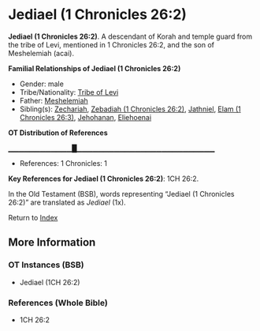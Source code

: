 # Jediael (1 Chronicles 26:2)
**Jediael (1 Chronicles 26:2)**. 
A descendant of Korah and temple guard from the tribe of Levi, mentioned in 1 Chronicles 26:2, and the son of Meshelemiah (acai). 




**Familial Relationships of Jediael (1 Chronicles 26:2)**


* Gender: male
* Tribe/Nationality: [Tribe of Levi](../../../groups/md/acai/Levi.md)
* Father: [Meshelemiah](Meshelemiah.md)
* Sibling(s): [Zechariah](Zechariah.2.md), [Zebadiah (1 Chronicles 26:2)](Zebadiah.4.md), [Jathniel](Jathniel.md), [Elam (1 Chronicles 26:3)](Elam.4.md), [Jehohanan](Jehohanan.md), [Eliehoenai](Eliehoenai.md)


**OT Distribution of References**

▁▁▁▁▁▁▁▁▁▁▁▁█▁▁▁▁▁▁▁▁▁▁▁▁▁▁▁▁▁▁▁▁▁▁▁▁▁▁
* References: 1 Chronicles: 1



**Key References for Jediael (1 Chronicles 26:2)**: 
1CH 26:2. 


In the Old Testament (BSB), words representing “Jediael (1 Chronicles 26:2)” are translated as 
*Jediael* (1x). 




Return to [Index](00-Index.md)

## More Information

### OT Instances (BSB)

* Jediael (1CH 26:2)



### References (Whole Bible)

* 1CH 26:2



